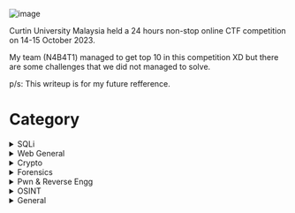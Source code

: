 ![image](https://github.com/6E3372/Curtin-Malaysia-CTF-2023/assets/129729880/59608606-1726-4819-ac6c-efec5ff4e680)

Curtin University Malaysia held a 24 hours non-stop online CTF competition on 14-15 October 2023.

My team (N4B4T1) managed to get top 10 in this competition XD 
but there are some challenges that we did not managed to solve.

p/s: This writeup is for my future refference.

# Category
<details>
<summary>SQLi</summary>

  | Challenge | Points |
  | --- | --- |
  | [-](-) | - |
  | [-](-) | - |
  | [-](-) | - |
  
</details>

<details>
<summary>Web General</summary>

  | Challenge | Points |
  | --- | --- |
  | [-](-) | - |
  | [-](-) | - |
  | [-](-) | - |
  
</details>

<details>
<summary>Crypto</summary>

  | Challenge | Points |
  | --- | --- |
  | [-](-) | - |
  | [-](-) | - |
  | [-](-) | - |
  
</details>

<details>
<summary>Forensics</summary>

  | Challenge | Points |
  | --- | --- |
  | [-](-) | - |
  | [-](-) | - |
  | [-](-) | - |
  
</details>

<details>
<summary>Pwn & Reverse Engg</summary>

  | Challenge | Points |
  | --- | --- |
  | [-](-) | - |
  | [-](-) | - |
  | [-](-) | - |
  
</details>

<details>
<summary>OSINT</summary>

  | Challenge | Points |
  | --- | --- |
  | [-](-) | - |
  | [-](-) | - |
  | [-](-) | - |
  
</details>

<details>
<summary>General</summary>

  | Challenge | Points |
  | --- | --- |
  | [-](-) | - |
  | [-](-) | - |
  | [-](-) | - |
  
</details>
